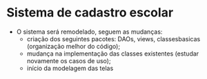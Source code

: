 # Sistema de cadastro escolar
- O sistema será remodelado, seguem as mudanças:
  - criação dos seguintes pacotes: DAOs, views, classesbasicas (organização melhor do código);
  - mudança na implementação das classes existentes (estudar novamente os casos de uso);
  - início da modelagem das telas
